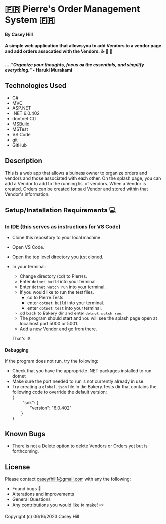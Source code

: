 # 🇫🇷 **Pierre's Order Management System** 🇫🇷

#### **By Casey Hill**

#### A simple web application that allows you to add Vendors to a vendor page and add orders assocatied with the Vendors. &#x2615; &#x1F35E; &#x1F365;

#### ...._"Organize your thoughts, focus on the essentials, and simplify everything."_ - Haruki Murakami

## **Technologies Used**

-   C#
-   MVC
-   ASP.NET
-   .NET 6.0.402
-   dontnet CLI
-   MSBuild
-   MSTest
-   VS Code
-   git
-   GitHub

## **Description**

This is a web app that allows a buiness owner to organize orders and vendors and those associated with each other. On the splash page, you can add a Vendor to add to the running list of vendors. When a Vendor is created, Orders can be created for said Vendor and stored within that Vendor's information.

## **Setup/Installation Requirements** &#x1F4BB;

### **In IDE** (this serves as instructions for VS Code)

-   Clone this repository to your local machine.
-   Open VS Code.
-   Open the top level directory you just cloned.
-   In your terminal:

    -   Change directory (cd) to Pierres.
    -   Enter `dotnet build` into your terminal.
    -   Enter `dotnet watch run` into your terminal.
    -   If you would like to run the test files.
        -   cd to Pierre.Tests.
        -   enter `dotnet build` into your terminal.
        -   enter `dotnet test` into your terminal.
    -   cd back to Bakery dir and enter `dotnet watch run`.
    -   The program should start and you will see the splash page open at localhost port 5000 or 5001.
    -   Add a new Vendor and go from there.

    That's it!

#### Debugging

If the program does not run, try the following:

-   Check that you have the appropriate .NET packages installed to run dotnet
-   Make sure the port needed to run is not currently already in use.
-   Try creating a `global.json` file in the Bakery.Tests dir that contains the following code to override the default version:<br>
    {<br>
    &emsp;&emsp; "sdk": {<br>
    &emsp;&emsp;&emsp;&emsp;"version": "6.0.402"<br>
    &emsp;&emsp;}<br>
    }

## **Known Bugs**

-   There is not a Delete option to delete Vendors or Orders yet but is forthcoming.

## License

Please contact [caseyfhill1@gmail.com](mailto:caseyfhill1@gmail.com?subject=Hello%20Casey,&body=You%20are%20amazing...) with any the following:

-   Found bugs &#x1F41E;
-   Alterations and improvements
-   General Questions
-   Any contributions you would like to make! &#x1F5DD;

Copyright (c) 06/16/2023 Casey Hill
